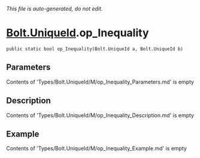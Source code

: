 *This file is auto-generated, do not edit.*

# [Bolt.UniqueId](Types/Bolt.UniqueId.md).op_Inequality
`public static bool op_Inequality(Bolt.UniqueId a, Bolt.UniqueId b)`
## Parameters
Contents of 'Types/Bolt.UniqueId/M/op_Inequality_Parameters.md' is empty
## Description
Contents of 'Types/Bolt.UniqueId/M/op_Inequality_Description.md' is empty
## Example
Contents of 'Types/Bolt.UniqueId/M/op_Inequality_Example.md' is empty
